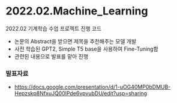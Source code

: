 # 2022.02.Machine_Learning
2022.02 기계학습 수업 프로젝트 진행 코드

- 논문의 Abstract을 받으면 제목을 추천해주는 모델 개발
- 사전 학습된 GPT2, Simple T5 base을 사용하여 Fine-Tuning함
- 관련된 내용으로 발표를 맡아 진행


### 발표자료
- https://docs.google.com/presentation/d/1-uOG40MP0bDMUB-Hepzskp8NfxuJQ00lPde6vpvubDU/edit?usp=sharing
